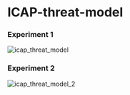 # ICAP-threat-model

### Experiment 1
![icap_threat_model](https://user-images.githubusercontent.com/8102313/97500601-ee552d80-1980-11eb-9d87-9a8e6069ea01.png)

### Experiment 2
![icap_threat_model_2](https://user-images.githubusercontent.com/8102313/97631255-b9f57600-1a41-11eb-813a-1df99e7c9e39.png)
